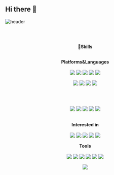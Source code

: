 ## Hi there 👋

<!--
**sehyeog365/sehyeog365** is a ✨ _special_ ✨ repository because its `README.md` (this file) appears on your GitHub profile.

Here are some ideas to get you started:

- 🔭 I’m currently working on ...
- 🌱 I’m currently learning ...
- 👯 I’m looking to collaborate on ...
- 🤔 I’m looking for help with ...
- 💬 Ask me about ...
- 📫 How to reach me: ...
- 😄 Pronouns: ...
- ⚡ Fun fact: ...
-->

![header](https://capsule-render.vercel.app/api?type=cylinder&color=000000&height=150&section=header&text=sehyeog365&fontColor=ffffff&fontSize=70&animation=fadeIn&fontAlignY=55)

<br><br>
<div align="center">
 💪<b>Skills</b><br><br>
  
<b>Platforms&Languages</b><br><br>
<img src="https://img.shields.io/badge/JAVA-4479A1?style=flat-square&logo=JAVA&logoColor=white"/>
<img src="https://img.shields.io/badge/HTML5-E34F26?style=flat-square&logo=HTML5&logoColor=white"/>
<img src="https://img.shields.io/badge/CSS3-1572B6?style=flat-square&logo=CSS3&logoColor=white"/>
<img src="https://img.shields.io/badge/Bootstrap-7952B3?style=flat-square&logo=Bootstrap&logoColor=white"/>
<img src="https://img.shields.io/badge/JavaScript-F7DF1E?style=flat-square&logo=JavaScript&logoColor=black"/>
<br>

<img src="https://img.shields.io/badge/jQuery-0769AD?style=flat-square&logo=jQuery&logoColor=white"/>
<img src="https://img.shields.io/badge/MySQL-4479A1?style=flat-square&logo=MySQL&logoColor=white"/>
<img src="https://img.shields.io/badge/Oracle-F80000?style=flat-square&logo=Oracle&logoColor=white"/>
<img src="https://img.shields.io/badge/JSP%20Servlet-232F3E?style=flat-square&logo=java&logoColor=white"/>

<br><br>

<img src="https://img.shields.io/badge/Apache%20Tomcat-F8DC75?style=flat-square&logo=apachetomcat&logoColor=black"/>
<img src="https://img.shields.io/badge/Spring%20Boot-6DB33F?style=flat-square&logo=springboot&logoColor=white"/>
<img src="https://img.shields.io/badge/Apache%20Maven-C71A36?style=flat-square&logo=apachemaven&logoColor=white"/>
<img src="https://img.shields.io/badge/Gradle-02303A?style=flat-square&logo=Gradle&logoColor=white"/>
<img src="https://img.shields.io/badge/aws-232F3E?style=flat-square&logo=amazonwebservices&logoColor=white"/>
<br><br>

<b>Interested in</b><br><br>
<img src="https://img.shields.io/badge/Docker-2496ED?style=flat-square&logo=Docker&logoColor=white"/>
<img src="https://img.shields.io/badge/Redis-FF4438?style=flat-square&logo=Redis&logoColor=white"/>
<img src="https://img.shields.io/badge/Apache%20Kafka-231F20?style=flat-square&logo=ApacheKafka&logoColor=white"/>
<img src="https://img.shields.io/badge/k6-7D64FF?style=flat-square&logo=k6&logoColor=white"/>
<img src="https://img.shields.io/badge/Grafana-F46800?style=flat-square&logo=Grafana&logoColor=white"/>
<br>

<b>Tools</b><br><br>
<img src="https://img.shields.io/badge/Eclipse%20IDE-2C2255?style=flat-square&logo=eclipseide&logoColor=white"/>
<img src="https://img.shields.io/badge/VisualStudioCode-007ACC?style=flat-square&logo=VisualStudioCode&logoColor=black"/>
<img src="https://img.shields.io/badge/Spring-6DB33F?style=flat-square&logo=Spring&logoColor=white"/>
<img src="https://img.shields.io/badge/Sourcetree-0052CC?style=flat-square&logo=Sourcetree&logoColor=white"/>
<img src="https://img.shields.io/badge/Intellij%20IDEA-000000?style=flat-square&logo=IntellijIDEA&logoColor=white"/>
<img src="https://img.shields.io/badge/DBeaver-382923?style=flat-square&logo=DBeaver&logoColor=white"/>
<br>

<a href="https://github.com/devxb/gitanimals">
  <img src="https://render.gitanimals.org/farms/sehyeog365"/>
</a>
</div>
